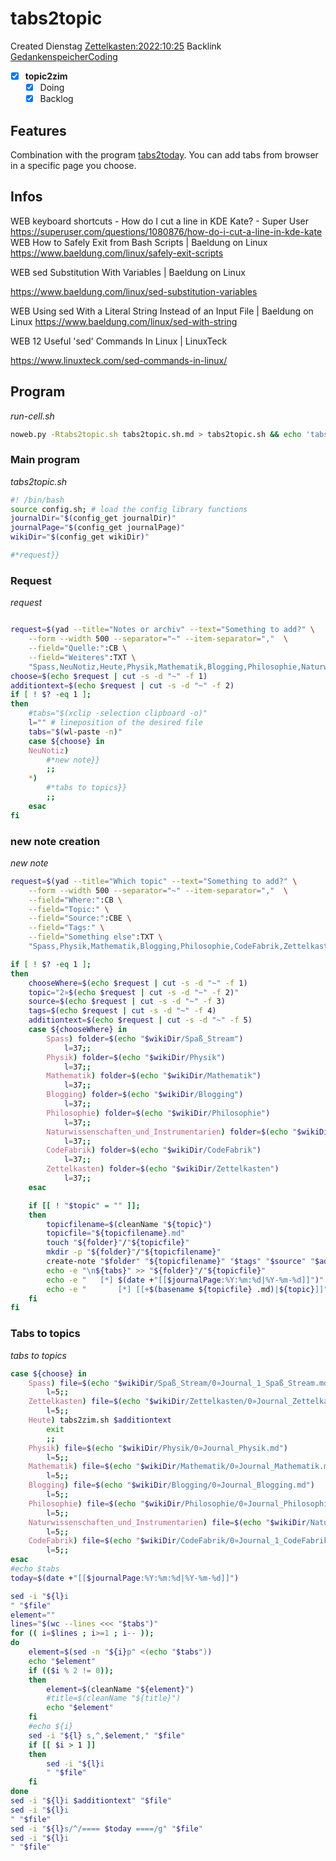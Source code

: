 # tabs2topic
Created Dienstag [Zettelkasten:2022:10:25]()
Backlink [GedankenspeicherCoding](../GedankenspeicherCoding.md)

- [X] **topic2zim**
	- [X] Doing
	- [X] Backlog

## Features

Combination with the program [tabs2today](tabs2today.md).
You can add tabs from browser in a specific page you choose.


## Infos

WEB keyboard shortcuts - How do I cut a line in KDE Kate? - Super User
https://superuser.com/questions/1080876/how-do-i-cut-a-line-in-kde-kate
WEB How to Safely Exit from Bash Scripts | Baeldung on Linux
https://www.baeldung.com/linux/safely-exit-scripts


WEB sed Substitution With Variables | Baeldung on Linux

https://www.baeldung.com/linux/sed-substitution-variables

WEB Using sed With a Literal String Instead of an Input File | Baeldung on Linux
https://www.baeldung.com/linux/sed-with-string

WEB 12 Useful 'sed' Commands In Linux | LinuxTeck

https://www.linuxteck.com/sed-commands-in-linux/

## Program

*run-cell.sh*
```bash
noweb.py -Rtabs2topic.sh tabs2topic.sh.md > tabs2topic.sh && echo 'tabs2topic.sh' && date
```

### Main program

*tabs2topic.sh*
```bash
#! /bin/bash
source config.sh; # load the config library functions
journalDir="$(config_get journalDir)"
journalPage="$(config_get journalPage)"
wikiDir="$(config_get wikiDir)"

#*request}}

```

### Request

*request*
```bash

request=$(yad --title="Notes or archiv" --text="Something to add?" \
	--form --width 500 --separator="~" --item-separator=","  \
	--field="Quelle:":CB \
	--field="Weiteres":TXT \
	"Spass,NeuNotiz,Heute,Physik,Mathematik,Blogging,Philosophie,Naturwissenschaften_und_Instrumentarien,CodeFabrik,Zettelkasten" "")
choose=$(echo $request | cut -s -d "~" -f 1)
additiontext=$(echo $request | cut -s -d "~" -f 2)
if [ ! $? -eq 1 ]; 
then
	#tabs="$(xclip -selection clipboard -o)"
	l="" # lineposition of the desired file
	tabs="$(wl-paste -n)"
	case ${choose} in
	NeuNotiz)
		#*new note}}
		;;
	*)
		#*tabs to topics}}
		;;
	esac
fi
```

### new note creation


*new note*
```bash
request=$(yad --title="Which topic" --text="Something to add?" \
	--form --width 500 --separator="~" --item-separator=","  \
	--field="Where:":CB \
	--field="Topic:" \
	--field="Source:":CBE \
	--field="Tags:" \
	--field="Something else":TXT \
	"Spass,Physik,Mathematik,Blogging,Philosophie,CodeFabrik,Zettelkasten" "Topicname" "Internet,Christian Gößl," "" "$additiontext")

if [ ! $? -eq 1 ];
then
	chooseWhere=$(echo $request | cut -s -d "~" -f 1)
	topic="2»$(echo $request | cut -s -d "~" -f 2)"
	source=$(echo $request | cut -s -d "~" -f 3)
	tags=$(echo $request | cut -s -d "~" -f 4)
	additiontext=$(echo $request | cut -s -d "~" -f 5)
	case ${chooseWhere} in
		Spass) folder=$(echo "$wikiDir/Spaß_Stream")
			l=37;;
		Physik) folder=$(echo "$wikiDir/Physik")
			l=37;;
		Mathematik) folder=$(echo "$wikiDir/Mathematik")
			l=37;;
		Blogging) folder=$(echo "$wikiDir/Blogging")
			l=37;;
		Philosophie) folder=$(echo "$wikiDir/Philosophie")
			l=37;;
		Naturwissenschaften_und_Instrumentarien) folder=$(echo "$wikiDir/Naturwissenschaften_und_Instrumentarien")
			l=37;;
		CodeFabrik) folder=$(echo "$wikiDir/CodeFabrik")
			l=37;;
		Zettelkasten) folder=$(echo "$wikiDir/Zettelkasten")
			l=37;;
	esac

	if [[ ! "$topic" = "" ]];
	then
		topicfilename=$(cleanName "${topic}")
		topicfile="${topicfilename}.md"
		touch "${folder}"/"${topicfile}"
		mkdir -p "${folder}"/"${topicfilename}"
		create-note "$folder" "${topicfilename}" "$tags" "$source" "$additiontext" >> "$folder"/"${topicfile}"
		echo -e "\n${tabs}" >> "${folder}"/"${topicfile}"
		echo -e "	[*] $(date +"[[$journalPage:%Y:%m:%d|%Y-%m-%d]]")" >> "${folder}".md
		echo -e "		[*] [[+$(basename ${topicfile} .md)|${topic}]]" >> "${folder}".md
	fi
fi
```


### Tabs to topics

*tabs to topics*
```bash
case ${choose} in
	Spass) file=$(echo "$wikiDir/Spaß_Stream/0»Journal_1_Spaß_Stream.md")
		l=5;;
	Zettelkasten) file=$(echo "$wikiDir/Zettelkasten/0»Journal_Zettelkasten.md")
		l=5;;
	Heute) tabs2zim.sh $additiontext
		exit
		;;
	Physik) file=$(echo "$wikiDir/Physik/0»Journal_Physik.md")
		l=5;;
	Mathematik) file=$(echo "$wikiDir/Mathematik/0»Journal_Mathematik.md")
		l=5;;
	Blogging) file=$(echo "$wikiDir/Blogging/0»Journal_Blogging.md")
		l=5;;
	Philosophie) file=$(echo "$wikiDir/Philosophie/0»Journal_Philosophie.md")
		l=5;;
	Naturwissenschaften_und_Instrumentarien) file=$(echo "$wikiDir/Naturwissenschaften_und_Instrumentarien/0»Journal_Naturwissenschaften_und_Instrumentarien.md")
		l=5;;
	CodeFabrik) file=$(echo "$wikiDir/CodeFabrik/0»Journal_1_CodeFabrik.md")
		l=5;;
esac
#echo $tabs
today=$(date +"[[$journalPage:%Y:%m:%d|%Y-%m-%d]]")

sed -i "${l}i
" "$file"
element=""
lines="$(wc --lines <<< "$tabs")"
for (( i=$lines ; i>=1 ; i-- ));
do
	element=$(sed -n "${i}p" <(echo "$tabs"))
	echo "$element"
	if (($i % 2 != 0));
	then
		element=$(cleanName "${element}")
		#title=$(cleanName "${title}")
		echo "$element"
	fi
	#echo ${i}
	sed -i "${l} s,^,$element," "$file"
	if [[ $i > 1 ]]
	then
		sed -i "${l}i
		" "$file"
	fi
done
sed -i "${l}i $additiontext" "$file"
sed -i "${l}i
" "$file"
sed -i "${l}s/^/==== $today ====/g" "$file"
sed -i "${l}i
" "$file"
```
